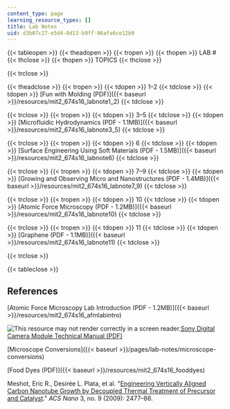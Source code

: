 ```yaml
---
content_type: page
learning_resource_types: []
title: Lab Notes
uid: d3b07c27-e5d4-8d13-b9ff-06afa6ce12b9
---
```


{{< tableopen >}}
{{< theadopen >}}
{{< tropen >}}
{{< thopen >}}
LAB #
{{< thclose >}}
{{< thopen >}}
TOPICS
{{< thclose >}}

{{< trclose >}}

{{< theadclose >}}
{{< tropen >}}
{{< tdopen >}}
1–2
{{< tdclose >}}
{{< tdopen >}}
[Fun with Molding (PDF)]({{< baseurl >}}/resources/mit2_674s16_labnote1_2)
{{< tdclose >}}

{{< trclose >}}
{{< tropen >}}
{{< tdopen >}}
3–5
{{< tdclose >}}
{{< tdopen >}}
[Microfluidic Hydrodynamics (PDF - 1.1MB)]({{< baseurl >}}/resources/mit2_674s16_labnote3_5)
{{< tdclose >}}

{{< trclose >}}
{{< tropen >}}
{{< tdopen >}}
6
{{< tdclose >}}
{{< tdopen >}}
[Surface Engineering Using Soft Materials (PDF - 1.5MB)]({{< baseurl >}}/resources/mit2_674s16_labnote6)
{{< tdclose >}}

{{< trclose >}}
{{< tropen >}}
{{< tdopen >}}
7–9
{{< tdclose >}}
{{< tdopen >}}
[Growing and Observing Micro and Nanostructures (PDF - 1.4MB)]({{< baseurl >}}/resources/mit2_674s16_labnote7_9)
{{< tdclose >}}

{{< trclose >}}
{{< tropen >}}
{{< tdopen >}}
10
{{< tdclose >}}
{{< tdopen >}}
[Atomic Force Microscopy (PDF - 1.2MB)]({{< baseurl >}}/resources/mit2_674s16_labnote10)
{{< tdclose >}}

{{< trclose >}}
{{< tropen >}}
{{< tdopen >}}
11
{{< tdclose >}}
{{< tdopen >}}
[Graphene (PDF - 1.1MB)]({{< baseurl >}}/resources/mit2_674s16_labnote11)
{{< tdclose >}}

{{< trclose >}}

{{< tableclose >}}

References
----------

[Atomic Force Microscopy Lab Introduction (PDF - 1.2MB)]({{< baseurl >}}/resources/mit2_674s16_afmlabintro)

![This resource may not render correctly in a screen reader.](/images/inacessible.gif)[Sony Digital Camera Module Technical Manual (PDF)](https://pro.sony.com/bbsc/assetDownloadController/XCDV60_V60CR_SX90_SX90CR_U100_U100CR_Technical_Manual.pdf?path=Asset%20Hierarchy$Professional$SEL-yf-generic-153703$SEL-yf-generic-153738SEL-asset-116864.pdf&id=StepID$SEL-asset-116864$original&dimension=original)

[Microscope Conversions]({{< baseurl >}}/pages/lab-notes/microscope-conversions)

[Food Dyes (PDF)]({{< baseurl >}}/resources/mit2_674s16_fooddyes)

Meshot, Eric R., Desirée L. Plata, et al. "[Engineering Vertically Aligned Carbon Nanotube Growth by Decoupled Thermal Treatment of Precursor and Catalyst](https://doi.org/10.1021/nn900446a)." _ACS Nano_ 3, no. 9 (2009): 2477–86.